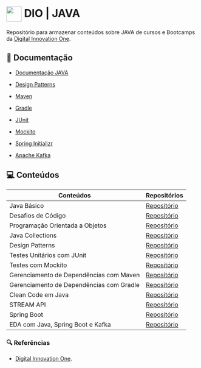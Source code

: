 # <img align="center" width="40px" src="https://hermes.digitalinnovation.one/assets/diome/logo-minimized.png"> DIO | JAVA

Repositório para armazenar conteúdos sobre JAVA de cursos e Bootcamps da [Digital Innovation One](https://www.dio.me/).

## 📄 Documentação
- [Documentação JAVA](https://docs.oracle.com/javase/7/docs/api/java/lang/String.html)
- [Design Patterns](https://refactoring.guru/design-patterns)

- [Maven](https://maven.apache.org/)
- [Gradle](https://gradle.org/)
- [JUnit](https://junit.org/junit5/)
- [Mockito](https://site.mockito.org/)
- [Spring Initializr](https://start.spring.io/)
- [Apache Kafka](https://kafka.apache.org/)

## 💻 Conteúdos

| Conteúdos | Repositórios |
| ----- | ------- |
| Java Básico | [Repositório](https://github.com/joschonarth/dio-java/tree/main/java-basico) |
| Desafios de Código | [Repositório](https://github.com/joschonarth/dio-java/tree/main/java-basico/code-challenges) |
| Programação Orientada a Objetos | [Repositório](https://github.com/joschonarth/dio-java/tree/main/banco-digital-poo) |
| Java Collections | [Repositório](https://github.com/joschonarth/dio-java/tree/main/java-collections) |
| Design Patterns | [Repositório](https://github.com/joschonarth/dio-java/tree/main/java-design-patterns) |
| Testes Unitários com JUnit | [Repositório](https://github.com/joschonarth/dio-java/tree/main/java-junit) |
| Testes com Mockito | [Repositório](https://github.com/joschonarth/dio-java/tree/main/java-mockito) |
| Gerenciamento de Dependências com Maven | [Repositório](https://github.com/joschonarth/dio-java/tree/main/java-maven) |
| Gerenciamento de Dependências com Gradle | [Repositório](https://github.com/joschonarth/dio-java/tree/main/java-gradle) |
| Clean Code em Java | [Repositório](https://github.com/joschonarth/dio-java/tree/main/java-clean-code) |
| STREAM API  | [Repositório](https://github.com/joschonarth/dio-java/tree/main/stream-api) |
| Spring Boot | [Repositório](https://github.com/joschonarth/dio-java/tree/main/spring-boot) |
| EDA com Java, Spring Boot e Kafka | [Repositório](https://github.com/joschonarth/dio-java/tree/main/java-spring-kafka) |


### 🔍 Referências
- [Digital Innovation One](https://web.dio.me/).
